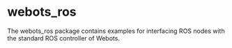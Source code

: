 # webots_ros

The webots_ros package contains examples for interfacing ROS nodes with the standard ROS controller of Webots.
